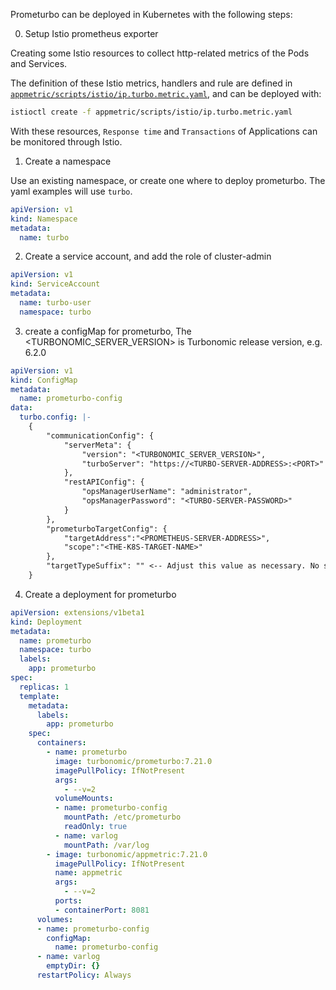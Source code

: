 
Prometurbo can be deployed in Kubernetes with the following steps:

0. Setup Istio prometheus exporter

Creating some Istio resources to collect  http-related metrics of the Pods and Services. 

The definition of these Istio metrics, handlers and rule are defined in [`appmetric/scripts/istio/ip.turbo.metric.yaml`](../appmetric/scripts/istio/ip.turbo.metric.yaml), and can be deployed with:

```bash
istioctl create -f appmetric/scripts/istio/ip.turbo.metric.yaml
```
 
 With these resources, `Response time` and `Transactions` of Applications can be monitored through Istio.
 

1. Create a namespace

Use an existing namespace, or create one where to deploy prometurbo. The yaml examples will use `turbo`.

```yaml
apiVersion: v1
kind: Namespace
metadata:
  name: turbo 
```

2. Create a service account, and add the role of cluster-admin
```yaml
apiVersion: v1
kind: ServiceAccount
metadata:
  name: turbo-user
  namespace: turbo
```

3. create a configMap for prometurbo, The <TURBONOMIC_SERVER_VERSION> is Turbonomic release version, e.g. 6.2.0
```yaml
apiVersion: v1
kind: ConfigMap
metadata:
  name: prometurbo-config
data:
  turbo.config: |-
    {
        "communicationConfig": {
            "serverMeta": {
                "version": "<TURBONOMIC_SERVER_VERSION>",
                "turboServer": "https://<TURBO-SERVER-ADDRESS>:<PORT>"
            },
            "restAPIConfig": {
                "opsManagerUserName": "administrator",
                "opsManagerPassword": "<TURBO-SERVER-PASSWORD>"
            }
        },
        "prometurboTargetConfig": {
            "targetAddress":"<PROMETHEUS-SERVER-ADDRESS>",
            "scope":"<THE-K8S-TARGET-NAME>"
        },
        "targetTypeSuffix": "" <-- Adjust this value as necessary. No suffix is appended to target name if empty.
    }
```


4. Create a deployment for prometurbo
```yaml
apiVersion: extensions/v1beta1
kind: Deployment
metadata:
  name: prometurbo
  namespace: turbo
  labels:
    app: prometurbo
spec:
  replicas: 1
  template:
    metadata:
      labels:
        app: prometurbo
    spec:
      containers:
        - name: prometurbo
          image: turbonomic/prometurbo:7.21.0
          imagePullPolicy: IfNotPresent
          args:
            - --v=2
          volumeMounts:
          - name: prometurbo-config
            mountPath: /etc/prometurbo
            readOnly: true
          - name: varlog
            mountPath: /var/log
        - image: turbonomic/appmetric:7.21.0
          imagePullPolicy: IfNotPresent
          name: appmetric
          args:
            - --v=2
          ports:
          - containerPort: 8081
      volumes:
      - name: prometurbo-config
        configMap: 
          name: prometurbo-config
      - name: varlog
        emptyDir: {}
      restartPolicy: Always
```
